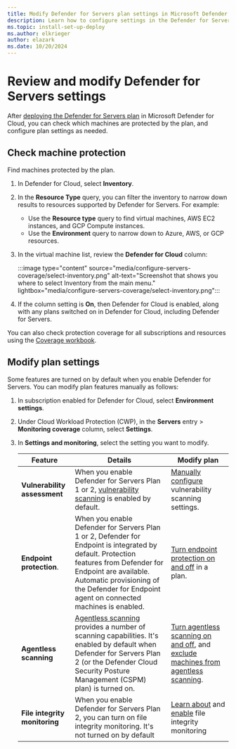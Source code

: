 ```yaml
---
title: Modify Defender for Servers plan settings in Microsoft Defender for Cloud
description: Learn how to configure settings in the Defender for Servers plan in Microsoft Defender for Cloud.
ms.topic: install-set-up-deploy
ms.author: elkrieger
author: elazark
ms.date: 10/20/2024
---
```


# Review and modify Defender for Servers settings

After [deploying the Defender for Servers plan](tutorial-enable-servers-plan.md) in Microsoft Defender for Cloud, you can check which machines are protected by the plan, and configure plan settings as needed.

## Check machine protection

Find machines protected by the plan.

1. In Defender for Cloud, select **Inventory**.
1. In the **Resource Type** query, you can filter the inventory to narrow down results to resources supported by Defender for Servers. For example:
    - Use the **Resource type** query to find virtual machines, AWS EC2 instances, and GCP Compute instances.
    - Use the **Environment** query to narrow down to Azure, AWS, or GCP resources.
1. In the virtual machine list, review the **Defender for Cloud** column:

    :::image type="content" source="media/configure-servers-coverage/select-inventory.png" alt-text="Screenshot that shows you where to select Inventory from the main menu." lightbox="media/configure-servers-coverage/select-inventory.png":::

1. If the column setting is **On**, then Defender for Cloud is enabled, along with any plans switched on in Defender for Cloud, including Defender for Servers.

You can also check protection coverage for all subscriptions and resources using the [Coverage workbook](custom-dashboards-azure-workbooks.md#coverage-workbook).


## Modify plan settings

Some features are turned on by default when you enable Defender for Servers. You can modify plan features manually as follows:

1. In subscription enabled for Defender for Cloud, select **Environment settings**.
1. Under Cloud Workload Protection (CWP), in the **Servers** entry > **Monitoring coverage** column, select **Settings**.
1. In **Settings and monitoring**, select the setting you want to modify.

    **Feature** | **Details** | **Modify plan**
    --- | --- | ---
    **Vulnerability assessment** | When you enable Defender for Servers Plan 1 or 2, [vulnerability scanning](auto-deploy-vulnerability-assessment.md) is enabled by default.<br/> | [Manually configure](deploy-vulnerability-assessment-defender-vulnerability-management.md) vulnerability scanning settings.
    **Endpoint protection**. | When you enable Defender for Servers Plan 1 or 2, Defender for Endpoint is integrated by default. Protection features from Defender for Endpoint are available. Automatic provisioning of the Defender for Endpoint agent on connected machines is enabled. | [Turn endpoint protection on and off](enable-defender-for-endpoint.md) in a plan.
    **Agentless scanning** |  [Agentless scanning](concept-agentless-data-collection.md) provides a number of scanning capabilities. It's enabled by default when Defender for Servers Plan 2 (or the Defender Cloud Security Posture Management (CSPM) plan) is turned on. | [Turn agentless scanning on and off](enable-agentless-scanning-vms.md), and [exclude machines from agentless scanning](exclude-machines-agentless-scanning.md).
    **File integrity monitoring** | When you enable Defender for Servers Plan 2, you can turn on file integrity monitoring. It's not turned on by default |  [Learn about](file-integrity-monitoring-compare-baselines.md) and [enable](file-integrity-monitoring-enable-defender-endpoint.md) file integrity monitoring






